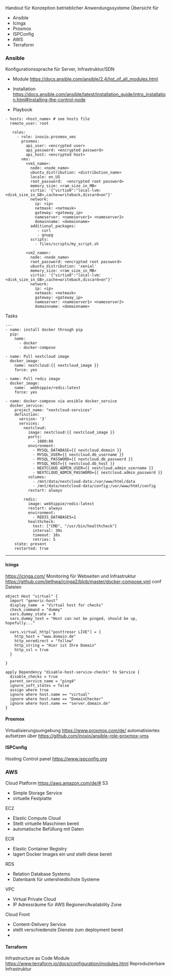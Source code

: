 Handout für Konzeption betrieblicher Anwendungssysteme
Übersicht für 
* Ansible
* Icinga
* Proxmox
* ISPConfig
* AWS
* Terraform

### Ansible
Konfigurationssprache für Server, Infrastruktur/SDN 

* Module
https://docs.ansible.com/ansible/2.4/list_of_all_modules.html 
* Installation
https://docs.ansible.com/ansible/latest/installation_guide/intro_installation.html#installing-the-control-node

* Playbook

```Ansible
- hosts: <host_name> # see hosts file
  remote_user: root

   roles:
     - role: inoxio.proxmox_vms
       proxmox:
         api_user: <encrypted user>
         api_password: <encrypted password>
         api_host: <encrypted host>
       vms:
         <vm1_name>:
           node: <node_name>
           ubuntu_distribution: <distribution_name>
           locale: en_US
           root_password:  <encrypted root password>
           memory_size: <ram_size_in_MB>
           virtio: '{"virtio0":"local-lvm:<disk_size_in_GB>,cache=writeback,discard=on"}'
           network:
             ip: <ip>
             netmask: <netmask>
             gateway: <gateway_ip>
             nameserver: <nameserver1> <nameserver2>
             domainname: <domainname>
           additional_packages:
              - curl
              - gnupg
           scripts:
             - files/scripts/my_script.sh

         <vm2_name>:
           node: <node_name>
           root_password: <encrypted root password>
           ubuntu_distribution: 'xenial'
           memory_size: <ram_size_in_MB>
           virtio: '{"virtio0":"local-lvm:<disk_size_in_GB>,cache=writeback,discard=on"}'
           network:
             ip: <ip>
             netmask: <netmask>
             gateway: <gateway_ip>
             nameserver: <nameserver1> <nameserver2>
             domainname: <domainname>
```
Tasks
```Ànsible
---
- name: install docker through pip
  pip:
    name:
      - docker
      - docker-compose

- name: Pull nextcloud image
  docker_image:
    name: nextcloud:{{ nextcloud_image }}
    force: yes

- name: Pull redis image
  docker_image:
    name:  webhippie/redis:latest
    force: yes

- name: docker-compose via ansible docker_service
  docker_service:
    project_name: "nextcloud-services"
    definition:
      version: '3'
      services:
        nextcloud:
          image: nextcloud:{{ nextcloud_image }}
          ports:
            - 1080:80
          environment:
            - MYSQL_DATABASE={{ nextcloud.domain }}
            - MYSQL_USER={{ nextcloud.db_username }}
            - MYSQL_PASSWORD={{ nextcloud.db_password }}
            - MYSQL_HOST={{ nextcloud.db_host }}
            - NEXTCLOUD_ADMIN_USER={{ nextcloud.admin_username }}
            - NEXTCLOUD_ADMIN_PASSWORD={{ nextcloud.admin_password }}
          volumes:
            - /mnt/data/nextcloud-data:/var/www/html/data
            - /mnt/data/nextcloud-data/config:/var/www/html/config
          restart: always

        redis:
          image: webhippie/redis:latest
          restart: always
          environment:
            - REDIS_DATABASES=1
          healthcheck:
            test: ["CMD", "/usr/bin/healthcheck"]
            interval: 30s
            timeout: 10s
            retries: 5
    state: present
    restarted: true

```


----------------------------------------------------------------------
#### Icinga
https://icinga.com/ 
Monitoring für Webseiten und Infrastruktur
https://github.com/jjethwa/icinga2/blob/master/docker-compose.yml
conf Dateien

``` Conf
object Host "virtual" {
  import "generic-host"
  display_name  = "Virtual host for checks"
  check_command = "dummy"
  vars.dummy_state = 0
  vars.dummy_text = "Host can not be pinged, should be up, hopefully..."

  vars.virtual_http["posttresor LIVE"] = {
    http_host = "www.domain.de"
    http_onredirect = "follow"
    http_string = "Hier ist Ihre Domain"
    http_ssl = true
  }

}

apply Dependency "disable-host-service-checks" to Service {
  disable_checks = true
  parent_service_name = "ping4"
  ignore_soft_states = false
  assign where true
  ignore where host.name == "virtual"
  ignore where host.name == "DomainChecker"
  ignore where host.name == "server.domain.de"
}

```
#### Proxmox
Virtualisierungsumgebung
https://www.proxmox.com/de/
automatisiertes aufsetzen über 
https://github.com/inoxio/ansible-role-proxmox-vms

#### ISPConfig
Hosting Control panel
https://www.ispconfig.org 

### AWS
Cloud Platform
https://aws.amazon.com/de/# 
S3

* Simple Storage Service 
* virtuelle Festplatte

EC2
 * Elastic Compute Cloud
 * Stellt virtuelle Maschinen bereit 
 * automatische Befüllung mit Daten
 
ECR
 * Elastic Container Registry
 * lagert Docker Images ein und stellt diese bereit 
 
RDS
 * Relation Database Systems
 * Datenbank für untershiedlichste Systeme
 
VPC
 * Virtual Private Cloud
 * IP Adressräume für AWS Regionen/Availability Zone
 
Cloud Front
 * Content-Delivery Service
 * stellt verschiedenste Dienste zum deployment bereit 
 * 

#### Terraform
Infrastructure as Code 
Module
https://www.terraform.io/docs/configuration/modules.html 
Reproduzierbare Infrastruktur
